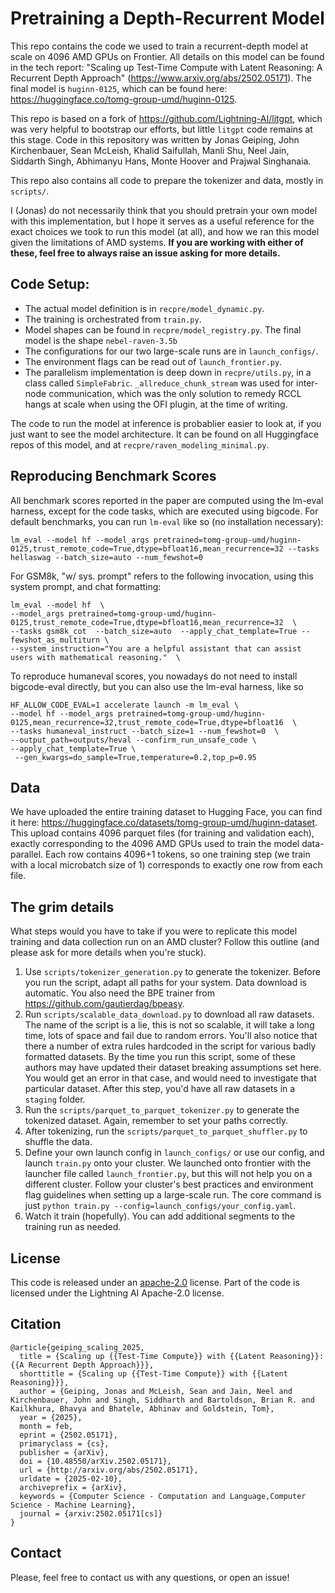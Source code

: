 # Pretraining a Depth-Recurrent Model

This repo contains the code we used to train a recurrent-depth model at scale on 4096 AMD GPUs on Frontier. All details on this model can be found in the tech report: "Scaling up Test-Time Compute with Latent Reasoning: A Recurrent Depth Approach" (https://www.arxiv.org/abs/2502.05171). The final model is `huginn-0125`, which can be found here: https://huggingface.co/tomg-group-umd/huginn-0125. 

This repo is based on a fork of https://github.com/Lightning-AI/litgpt, which was very helpful to bootstrap our efforts, but little `litgpt` code remains at this stage. Code in this repository was written by Jonas Geiping, John Kirchenbauer, Sean McLeish, Khalid Saifullah, Manli Shu, Neel Jain, Siddarth Singh, Abhimanyu Hans, Monte Hoover and Prajwal Singhanaia.

This repo also contains all code to prepare the tokenizer and data, mostly in `scripts/`. 

I (Jonas) do not necessarily think that you should pretrain your own model with this implementation, but I hope it serves as a useful reference for the exact choices we took to run this model (at all), and how we ran this model given the limitations of AMD systems. **If you are working with either of these, feel free to always raise an issue asking for more details.**


## Code Setup:
*  The actual model definition is in `recpre/model_dynamic.py`.
*  The training is orchestrated from `train.py`.
*  Model shapes can be found in `recpre/model_registry.py`. The final model is the shape `nebel-raven-3.5b`
*  The configurations for our two large-scale runs are in `launch_configs/`. 
*  The environment flags can be read out of `launch_frontier.py`.
* The parallelism implementation is deep down in `recpre/utils.py`, in a class called `SimpleFabric`. `_allreduce_chunk_stream` was used for inter-node communication, which was the only solution to remedy RCCL hangs at scale when using the OFI plugin, at the time of writing.

The code to run the model at inference is probablier easier to look at, if you just want to see the model architecture.
It can be found on all Huggingface repos of this model, and at `recpre/raven_modeling_minimal.py`.


## Reproducing Benchmark Scores

All benchmark scores reported in the paper are computed using the lm-eval harness, except for the code tasks, which are executed using bigcode. For default benchmarks, you can run `lm-eval` like so (no installation necessary):

```
lm_eval --model hf --model_args pretrained=tomg-group-umd/huginn-0125,trust_remote_code=True,dtype=bfloat16,mean_recurrence=32 --tasks hellaswag --batch_size=auto --num_fewshot=0
```

For GSM8k, "w/ sys. prompt" refers to the following invocation, using this system prompt, and chat formatting:
```
lm_eval --model hf  \
--model_args pretrained=tomg-group-umd/huginn-0125,trust_remote_code=True,dtype=bfloat16,mean_recurrence=32  \ 
--tasks gsm8k_cot  --batch_size=auto  --apply_chat_template=True --fewshot_as_multiturn \
--system_instruction="You are a helpful assistant that can assist users with mathematical reasoning."  \ 
```

To reproduce humaneval scores, you nowadays do not need to install bigcode-eval directly, but you can also use the lm-eval harness, like so
``` 
HF_ALLOW_CODE_EVAL=1 accelerate launch -m lm_eval \
--model hf --model_args pretrained=tomg-group-umd/huginn-0125,mean_recurrence=32,trust_remote_code=True,dtype=bfloat16  \
--tasks humaneval_instruct --batch_size=1 --num_fewshot=0  \
--output_path=outputs/heval --confirm_run_unsafe_code \
--apply_chat_template=True \
 --gen_kwargs=do_sample=True,temperature=0.2,top_p=0.95
``` 

## Data

We have uploaded the entire training dataset to Hugging Face, you can find it here: https://huggingface.co/datasets/tomg-group-umd/huginn-dataset.
This upload contains 4096 parquet files (for training and validation each), exactly corresponding to the 4096 AMD GPUs used to train the model data-parallel. Each row contains 4096+1 tokens, so one training step (we train with a local microbatch size of 1) corresponds to exactly one row from each file.

## The grim details

What steps would you have to take if you were to replicate this model training and data collection run on an AMD cluster? Follow this outline (and please ask for more details when you're stuck).

1. Use `scripts/tokenizer_generation.py` to generate the tokenizer. Before you run the script, adapt all paths for your system. Data download is automatic. You also need the BPE trainer from https://github.com/gautierdag/bpeasy.
2. Run `scripts/scalable_data_download.py` to download all raw datasets. The name of the script is a lie, this is not so scalable, it will take a long time, lots of space and fail due to random errors. You'll also notice that there a number of extra rules hardcoded in the script for various badly formatted datasets. By the time you run this script, some of these authors may have updated their dataset breaking assumptions set here. You would get an error in that case, and would need to investigate that particular dataset. After this step, you'd have all raw datasets in a `staging` folder.
3. Run the `scripts/parquet_to_parquet_tokenizer.py` to generate the tokenized dataset. Again, remember to set your paths correctly.
4. After tokenizing, run the `scripts/parquet_to_parquet_shuffler.py` to shuffle the data.
5. Define your own launch config in `launch_configs/` or use our config, and launch `train.py` onto your cluster. We launched onto frontier with the launcher file called `launch_frontier.py`, but this will not help you on a different cluster. Follow your cluster's best practices and environment flag guidelines when setting up a large-scale run. The core command is just `python train.py --config=launch_configs/your_config.yaml`.
6. Watch it train (hopefully). You can add additional segments to the training run as needed.


## License
This code is released under an [apache-2.0](https://choosealicense.com/licenses/apache-2.0/)  license. Part of the code is licensed under the Lightning AI Apache-2.0 license.

## Citation
```
@article{geiping_scaling_2025,
  title = {Scaling up {{Test-Time Compute}} with {{Latent Reasoning}}: {{A Recurrent Depth Approach}}},
  shorttitle = {Scaling up {{Test-Time Compute}} with {{Latent Reasoning}}},
  author = {Geiping, Jonas and McLeish, Sean and Jain, Neel and Kirchenbauer, John and Singh, Siddharth and Bartoldson, Brian R. and Kailkhura, Bhavya and Bhatele, Abhinav and Goldstein, Tom},
  year = {2025},
  month = feb,
  eprint = {2502.05171},
  primaryclass = {cs},
  publisher = {arXiv},
  doi = {10.48550/arXiv.2502.05171},
  url = {http://arxiv.org/abs/2502.05171},
  urldate = {2025-02-10},
  archiveprefix = {arXiv},
  keywords = {Computer Science - Computation and Language,Computer Science - Machine Learning},
  journal = {arxiv:2502.05171[cs]}
}
```

## Contact
Please, feel free to contact us with any questions, or open an issue!
